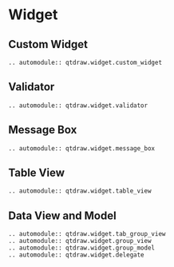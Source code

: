 # Widget

## Custom Widget
```{eval-rst}
.. automodule:: qtdraw.widget.custom_widget
```

## Validator
```{eval-rst}
.. automodule:: qtdraw.widget.validator
```

## Message Box
```{eval-rst}
.. automodule:: qtdraw.widget.message_box
```

## Table View
```{eval-rst}
.. automodule:: qtdraw.widget.table_view
```

## Data View and Model
```{eval-rst}
.. automodule:: qtdraw.widget.tab_group_view
.. automodule:: qtdraw.widget.group_view
.. automodule:: qtdraw.widget.group_model
.. automodule:: qtdraw.widget.delegate
```
